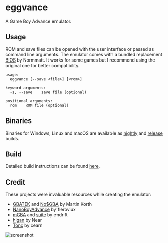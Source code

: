 # eggvance
A Game Boy Advance emulator.

## Usage
ROM and save files can be opened with the user interface or passed as command line arguments. The emulator comes with a bundled replacement [BIOS](https://github.com/Nebuleon/ReGBA/tree/master/bios) by Normmatt. It works for some games but I recommend using the original one for better compatibility.

```
usage:
  eggvance [--save <file>] [<rom>]

keyword arguments:
  -s, --save    save file (optional)

positional arguments:
  rom    ROM file (optional)
```

## Binaries
Binaries for Windows, Linux and macOS are available as [nightly](https://nightly.link/jsmolka/eggvance/workflows/build/master) and [release](https://github.com/jsmolka/eggvance/releases) builds.

## Build
Detailed build instructions can be found [here](BUILD.md).

## Credit
These projects were invaluable resources while creating the emulator:
- [GBATEK](https://problemkaputt.de/gbatek.htm) and [No$GBA](https://problemkaputt.de/gba.htm) by Martin Korth
- [NanoBoyAdvance](https://github.com/fleroviux/NanoBoyAdvance) by fleroviux
- [mGBA](https://github.com/mgba-emu/mgba) and [suite](https://github.com/mgba-emu/suite) by endrift
- [higan](https://github.com/higan-emu/higan) by Near
- [Tonc](https://www.coranac.com/tonc/text/toc.htm) by cearn

![screenshot](screenshot.png)
